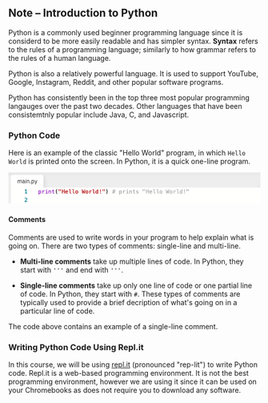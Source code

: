 ## Note – Introduction to Python

Python is a commonly used beginner programming language since it is considerd to be more easily readable and has simpler syntax. **Syntax** refers to the rules of a programming language; similarly to how grammar refers to the rules of a human language.

Python is also a relatively powerful language. It is used to support YouTube, Google, Instagram, Reddit, and other popular software programs.

Python has consistently been in the top three most popular programming langauges over the past two decades. Other languages that have been consistemtnly popular include Java, C, and Javascript.


### Python Code

Here is an example of the classic "Hello World" program, in which `Hello World` is printed onto the screen. In Python, it is a quick one-line program.

![](../../Images/Hello_World_Python.png)

#### Comments

Comments are used to write words in your program to help explain what is going on. There are two types of comments: single-line and multi-line. 

* **Multi-line comments** take up multiple lines of code. In Python, they start with `'''` and end with `'''`.

* **Single-line comments** take up only one line of code or one partial line of code. In Python, they start with `#`. These types of comments are typically used to provide a brief decription of what's going on in a particular line of code.

The code above contains an example of a single-line comment.

### Writing Python Code Using Repl.it

In this course, we will be using [repl.it](http://repl.it) (pronounced "rep-lit") to write Python code. Repl.it is a web-based programming environment. It is not the best programming environment, however we are using it since it can be used on your Chromebooks as does not require you to download any software.


